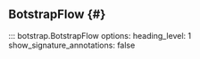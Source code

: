 ## BotstrapFlow {#}

<!-- prettier-ignore -->
::: botstrap.BotstrapFlow
    options:
      heading_level: 1
      show_signature_annotations: false

<link rel="stylesheet" href="../../stylesheets/botstrap-flow.css" />
<link rel="stylesheet" href="../../stylesheets/nav-code.css" />
